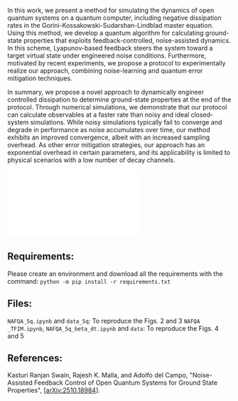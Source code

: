 In this work, we present a method for simulating the dynamics of open quantum systems on a quantum computer, including negative dissipation rates in the Gorini-Kossakowski-Sudarshan-Lindblad master equation. Using this method, we develop a quantum algorithm for calculating ground-state properties that exploits feedback-controlled, noise-assisted dynamics. In this scheme, Lyapunov-based feedback steers the system toward a target virtual state under engineered noise conditions. Furthermore, motivated by recent experiments, we propose a protocol to experimentally realize our approach, combining noise-learning and quantum error mitigation techniques.

In summary, we propose a novel approach to dynamically engineer controlled dissipation to determine ground-state properties at the end of the protocol. Through numerical simulations, we demonstrate that our protocol can calculate observables at a faster rate than noisy and ideal closed-system simulations. While noisy simulations typically fail to converge and degrade in performance as noise accumulates over time, our method exhibits an improved convergence, albeit with an increased sampling overhead. As other error mitigation strategies, our approach has an exponential overhead in certain parameters, and its applicability is limited to physical scenarios with a low number of decay channels.

![Figure](./Plots/schematicv1.pdf)

## Requirements: 

Please create an environment and download all the requirements with the command: 
```python -m pip install -r requirements.txt```

## Files:

`NAFQA_5q.ipynb` and `data_5q`: To reproduce the Figs. 2 and 3
`NAFQA _TFIM.ipynb`, `NAFQA_5q_beta_dt.ipynb` and ```data```: To reproduce the Figs. 4 and 5

## References:

Kasturi Ranjan Swain, Rajesh K. Malla, and Adolfo del Campo, "Noise-Assisted Feedback Control of Open Quantum Systems for Ground State Properties", [[arXiv:2510.18984](https://arxiv.org/abs/2510.18984)].
